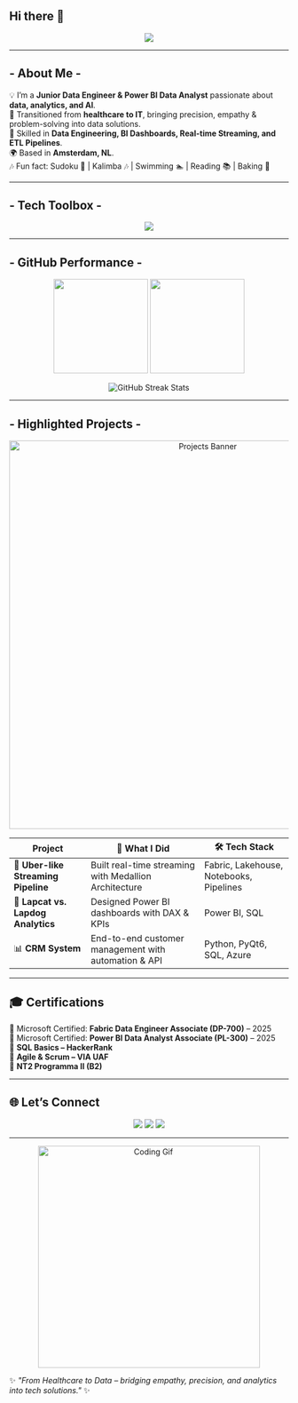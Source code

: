 ## Hi there 👋

<!--
**okayzhr/okayzhr** is a ✨ _special_ ✨ repository because its `README.md` (this file) appears on your GitHub profile.

Here are some ideas to get you started:

- 🔭 I’m currently working on ...
- 🌱 I’m currently learning ...
- 👯 I’m looking to collaborate on ...
- 🤔 I’m looking for help with ...
- 💬 Ask me about ...
- 📫 How to reach me: ...
- 😄 Pronouns: ...
- ⚡ Fun fact: ...
-->
<!-- Profil Başlığı -->
<p align="center">
  <img src="https://capsule-render.vercel.app/api?type=waving&color=1E90FF&height=200&section=header&text=Hi+I'm+Zehra+Okay+👩‍💻&fontSize=40&fontColor=ffffff&animation=fadeIn&fontAlignY=35"/>
</p>

---

## - About Me -

💡 I’m a **Junior Data Engineer & Power BI Data Analyst** passionate about **data, analytics, and AI**.  
🔄 Transitioned from **healthcare to IT**, bringing precision, empathy & problem-solving into data solutions.  
🚀 Skilled in **Data Engineering, BI Dashboards, Real-time Streaming, and ETL Pipelines**.  
🌍 Based in **Amsterdam, NL**.  
🎶 Fun fact: Sudoku 🧩 | Kalimba 🎶 | Swimming 🏊 | Reading 📚 | Baking 🎂  

---

## - Tech Toolbox  -

<p align="center">
  <img src="https://skillicons.dev/icons?i=python,html,postgres,powerbi,docker,azure,git,github" />
</p>


---

## - GitHub Performance -

<p align="center">
  <img src="https://github-readme-stats.vercel.app/api?username=okayzhr&show_icons=true&theme=blueberry&hide_border=true" height="170" />
  <img src="https://github-readme-stats.vercel.app/api/top-langs/?username=okayzhr&layout=compact&theme=blueberry&hide_border=true" height="170" />
</p>

<p align="center">
  <img src="https://streak-stats.demolab.com?user=okayzhr&theme=blueberry&hide_border=true" alt="GitHub Streak Stats" />
</p>

---

## - Highlighted Projects  -

<p align="center">
  <img src="https://raw.githubusercontent.com/okayzhr/okayzhr/main/assets/projects-banner.png" width="700" alt="Projects Banner"/>
</p>

|  Project | 🌟 What I Did | 🛠️ Tech Stack |
|------------|--------------|---------------|
| 🚕 **Uber-like Streaming Pipeline** | Built real-time streaming with Medallion Architecture | Fabric, Lakehouse, Notebooks, Pipelines |
| 🐶 **Lapcat vs. Lapdog Analytics** | Designed Power BI dashboards with DAX & KPIs | Power BI, SQL |
| 📊 **CRM System** | End-to-end customer management with automation & API | Python, PyQt6, SQL, Azure |


---

## 🎓 Certifications  

🏅 Microsoft Certified: **Fabric Data Engineer Associate (DP-700)** – 2025  
🏅 Microsoft Certified: **Power BI Data Analyst Associate (PL-300)** – 2025  
🏅 **SQL Basics – HackerRank**  
🏅 **Agile & Scrum – VIA UAF**  
🏅 **NT2 Programma II (B2)**  

---

## 🌐 Let’s Connect  

<p align="center">
  <a href="https://www.linkedin.com/in/zehra-okay/"><img src="https://img.shields.io/badge/LinkedIn-1E90FF?style=for-the-badge&logo=linkedin&logoColor=white"/></a>
  <a href="https://github.com/okayzhr"><img src="https://img.shields.io/badge/GitHub-FF8C00?style=for-the-badge&logo=github&logoColor=white"/></a>
  <a href="mailto:okayzhr@gmail.com"><img src="https://img.shields.io/badge/Email-D14836?style=for-the-badge&logo=gmail&logoColor=white"/></a>
</p>

---

<p align="center">
  <img src="https://media.giphy.com/media/LMcB8XospGZO8UQq87/giphy.gif" width="400" alt="Coding Gif">
</p>






✨ *"From Healthcare to Data – bridging empathy, precision, and analytics into tech solutions."* ✨
